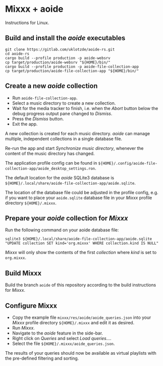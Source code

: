 # Mixxx + aoide

Instructions for Linux.

## Build and install the _aoide_ executables

```shell
git clone https://gitlab.com/uklotzde/aoide-rs.git
cd aoide-rs
cargo build --profile production -p aoide-websrv
cp target/production/aoide-websrv "${HOME}/bin/"
cargo build --profile production -p aoide-file-collection-app
cp target/production/aoide-file-collection-app "${HOME}/bin/"
```

## Create a new _aoide_ collection

- Run `aoide-file-collection-app`.
- Select a music directory to create a new collection.
- Wait for the media tracker to finish, i.e. when the _Abort_ button below the debug progress output pane changed to _Dismiss_.
- Press the _Dismiss_ button.
- Exit the app.

A new collection is created for each music directory. _aoide_ can manage multiple, independent collections in a single database file.

Re-run the app and start _Synchronize music directory_, whenever the content of the music directory has changed.

The application profile config can be found in `${HOME}/.config/aoide-file-collection-app/aoide_desktop_settings.ron`.

The default location for the _aoide_ SQLite3 database is `${HOME}/.local/share/aoide-file-collection-app/aoide.sqlite`.

The location of the database file could be adjusted in the profile config, e.g. if you want to place your `aoide.sqlite` database file in your _Mixxx_ profile directory `${HOME}/.mixxx`.

## Prepare your _aoide_ collection for _Mixxx_

Run the following command on your aoide database file:

```shell
sqlite3 ${HOME}/.local/share/aoide-file-collection-app/aoide.sqlite "UPDATE collection SET kind='org.mixxx' WHERE collection.kind IS NULL"
```

_Mixxx_ will only show the contents of the first _collection_ where _kind_ is set to `org.mixxx`.

## Build Mixxx

Build the branch `aoide` of this repository according to the build instructions for _Mixxx_.

## Configure Mixxx

- Copy the example file `mixxx/res/aoide/aoide_queries.json` into your _Mixxx_ profile directory `${HOME}/.mixxx` and edit it as desired.
- Run _Mixxx_.
- Navigate to the _aoide_ feature in the side-bar.
- Right click on _Queries_ and select _Load queries..._.
- Select the file `${HOME}/.mixxx/aoide_queries.json`.

The results of your queries should now be available as virtual playlists with the pre-defined filtering and sorting.
